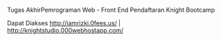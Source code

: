 
Tugas AkhirPemrograman Web - Front End Pendaftaran Knight Bootcamp 


Dapat Diakses http://iamrizki.0fees.us/ | http://knightstudio.000webhostapp.com/
